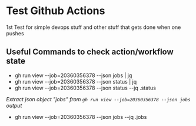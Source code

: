 # Test Github Actions

1st Test for simple devops stuff and other stuff that gets done when one pushes

## Useful Commands to check action/workflow state

- gh run view --job=20360356378 --json jobs | jq  
- gh run view --job=20360356378 --json status | jq  
- gh run view --job=20360356378 --json status --jq .status  

*Extract json object "jobs" from `gh run view --job=20360356378 --json jobs` output*  
- gh run view --job=20360356378 --json jobs --jq .jobs
